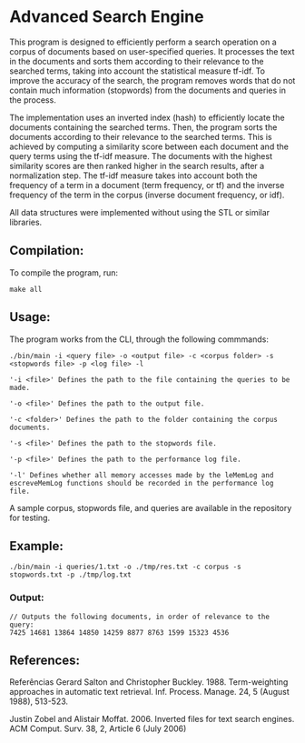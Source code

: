 # Advanced Search Engine
This program is designed to efficiently perform a search operation on a corpus of documents based on user-specified queries. It processes the text in the documents 
and sorts them according to their relevance to the searched terms, taking into account the statistical measure tf-idf. To improve the accuracy of the search, the 
program removes words that do not contain much information (stopwords) from the documents and queries in the process. 

The implementation uses an inverted index (hash) to efficiently locate the documents containing the searched terms. Then, the program sorts the documents according 
to their relevance to the searched terms. This is achieved by computing a similarity score between each document and the query terms using the tf-idf measure. 
The documents with the highest similarity scores are then ranked higher in the search results, after a normalization step. The tf-idf measure takes into account both the frequency of a term 
in a document (term frequency, or tf) and the inverse frequency of the term in the corpus (inverse document frequency, or idf).

All data structures were implemented without using the STL or similar libraries.

## Compilation:
To compile the program, run:

    make all
## Usage:
The program works from the CLI, through the following commmands:  

    ./bin/main -i <query file> -o <output file> -c <corpus folder> -s <stopwords file> -p <log file> -l 
    
    '-i <file>' Defines the path to the file containing the queries to be made.
    
    '-o <file>' Defines the path to the output file.
    
    '-c <folder>' Defines the path to the folder containing the corpus documents.
    
    '-s <file>' Defines the path to the stopwords file.
    
    '-p <file>' Defines the path to the performance log file.
    
    '-l' Defines whether all memory accesses made by the leMemLog and escreveMemLog functions should be recorded in the performance log file.
    
  A sample corpus, stopwords file, and queries are available in the repository for testing.

## Example:

    ./bin/main -i queries/1.txt -o ./tmp/res.txt -c corpus -s stopwords.txt -p ./tmp/log.txt

  ### Output:
    // Outputs the following documents, in order of relevance to the query:
    7425 14681 13864 14850 14259 8877 8763 1599 15323 4536 
    
## References:

Referências
Gerard Salton and Christopher Buckley. 1988. Term-weighting approaches in automatic
text retrieval. Inf. Process. Manage. 24, 5 (August 1988), 513-523.

Justin Zobel and Alistair Moffat. 2006. Inverted files for text search engines. ACM
Comput. Surv. 38, 2, Article 6 (July 2006)
